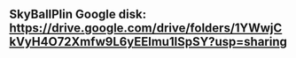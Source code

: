 ## SkyBallPlin Google disk: https://drive.google.com/drive/folders/1YWwjCkVyH4O72Xmfw9L6yEElmu1lSpSY?usp=sharing
